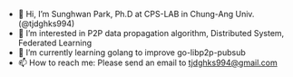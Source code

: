 - 👋 Hi, I’m Sunghwan Park, Ph.D at CPS-LAB in Chung-Ang Univ. (@tjdghks994)
- 👀 I’m interested in P2P data propagation algorithm, Distributed System, Federated Learning
- 🌱 I’m currently learning golang to improve go-libp2p-pubsub
- 📫 How to reach me: Please send an email to tjdghks994@gmail.com

<!---
tjdghks994/tjdghks994 is a ✨ special ✨ repository because its `README.md` (this file) appears on your GitHub profile.
You can click the Preview link to take a look at your changes.
--->

